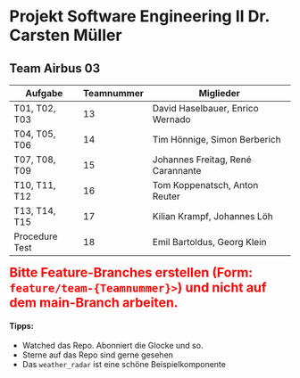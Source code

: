 # Projekt Software Engineering II Dr. Carsten Müller

## Team Airbus 03

|    Aufgabe     | Teamnummer | Miglieder                         |
|----------------|------------|-----------------------------------|
| T01, T02, T03  |     13     | David Haselbauer, Enrico Wernado  |
| T04, T05, T06  |     14     | Tim Hönnige, Simon Berberich      |
| T07, T08, T09  |     15     | Johannes Freitag, René Carannante |
| T10, T11, T12  |     16     | Tom Koppenatsch, Anton Reuter     |
| T13, T14, T15  |     17     | Kilian Krampf, Johannes Löh       |
| Procedure Test |     18     | Emil Bartoldus, Georg Klein       |

<div style="color:red;font-size:17pt;font-weight: bolder">
Bitte Feature-Branches erstellen (Form: <code style="color:red">feature/team-{Teamnummer}&gt;</code>) und nicht auf dem main-Branch arbeiten.
</div>

#### Tipps:

* Watched das Repo. Abonniert die Glocke und so.
* Sterne auf das Repo sind gerne gesehen
* Das `weather_radar` ist eine schöne Beispielkomponente
